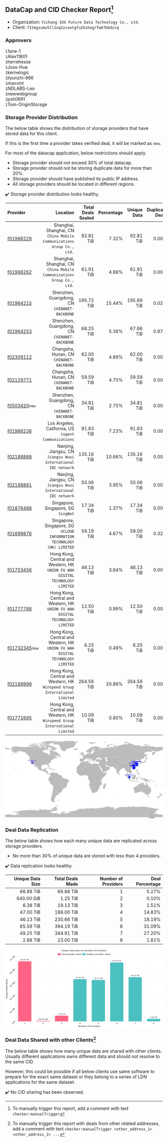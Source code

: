 ## DataCap and CID Checker Report[^1]
 - Organization: `Yichang SXX Future Data Technology Co., Ltd.`
 - Client: `f1tmgsuko5ll2xq2zcxetgfu2kshegrfw67bbdzcq`
### Approvers
`1`1ane-1<br/>`1`Alex11801<br/>`1`herrehesse<br/>`1`Joss-Hua<br/>`1`kernelogic<br/>`1`liyunzhi-666<br/>`1`maxvint<br/>`1`NDLABS-Leo<br/>`1`newwebgroup<br/>`2`psh0691<br/>`1`Tom-OriginStorage

### Storage Provider Distribution
The below table shows the distribution of storage providers that have stored data for this client.

If this is the first time a provider takes verified deal, it will be marked as `new`.

For most of the datacap application, below restrictions should apply.
 - Storage provider should not exceed 30% of total datacap.
 - Storage provider should not be storing duplicate data for more than 20%.
 - Storage provider should have published its public IP address.
 - All storage providers should be located in different regions.

✔️ Storage provider distribution looks healthy.

| Provider                                                    |                                                                         Location | Total Deals Sealed | Percentage | Unique Data | Duplicate Deals |
| :---------------------------------------------------------- | -------------------------------------------------------------------------------: | -----------------: | ---------: | ----------: | --------------: |
| [f01986229](https://filfox.info/en/address/f01986229)       |         Shanghai, Shanghai, CN<br/>`China Mobile Communications Group Co., Ltd.` |          92.81 TiB |      7.32% |   92.81 TiB |           0.00% |
| [f01986262](https://filfox.info/en/address/f01986262)       |         Shanghai, Shanghai, CN<br/>`China Mobile Communications Group Co., Ltd.` |          61.91 TiB |      4.88% |   61.91 TiB |           0.00% |
| [f01964215](https://filfox.info/en/address/f01964215)       |                                  Shenzhen, Guangdong, CN<br/>`CHINANET-BACKBONE` |         195.72 TiB |     15.44% |  195.69 TiB |           0.02% |
| [f01964253](https://filfox.info/en/address/f01964253)       |                                  Shenzhen, Guangdong, CN<br/>`CHINANET-BACKBONE` |          68.25 TiB |      5.38% |   67.66 TiB |           0.87% |
| [f02309112](https://filfox.info/en/address/f02309112)       |                                      Changsha, Hunan, CN<br/>`CHINANET-BACKBONE` |          62.00 TiB |      4.89% |   62.00 TiB |           0.00% |
| [f02129771](https://filfox.info/en/address/f02129771)       |                                      Changsha, Hunan, CN<br/>`CHINANET-BACKBONE` |          59.59 TiB |      4.70% |   59.59 TiB |           0.00% |
| [f0503420](https://filfox.info/en/address/f0503420)`new`    |                                  Shenzhen, Guangdong, CN<br/>`CHINANET-BACKBONE` |          34.81 TiB |      2.75% |   34.81 TiB |           0.00% |
| [f01986236](https://filfox.info/en/address/f01986236)       |                          Los Angeles, California, US<br/>`Cogent Communications` |          91.63 TiB |      7.23% |   91.63 TiB |           0.00% |
| [f02188888](https://filfox.info/en/address/f02188888)       |                Nanjing, Jiangsu, CN<br/>`Jiangsu Wuxi International IDC network` |         135.16 TiB |     10.66% |  135.16 TiB |           0.00% |
| [f02188881](https://filfox.info/en/address/f02188881)       |                Nanjing, Jiangsu, CN<br/>`Jiangsu Wuxi International IDC network` |          50.06 TiB |      3.95% |   50.06 TiB |           0.00% |
| [f01876488](https://filfox.info/en/address/f01876488)       |                                           Singapore, Singapore, SG<br/>`SingNet` |          17.34 TiB |      1.37% |   17.34 TiB |           0.00% |
| [f01699876](https://filfox.info/en/address/f01699876)       |        Singapore, Singapore, SG<br/>`UCLOUD INFORMATION TECHNOLOGY (HK) LIMITED` |          59.19 TiB |      4.67% |   59.00 TiB |           0.32% |
| [f01753456](https://filfox.info/en/address/f01753456)       | Hong Kong, Central and Western, HK<br/>`UNION FU WAH DIGITAL TECHNOLOGY LIMITED` |          46.13 TiB |      3.64% |   46.13 TiB |           0.00% |
| [f01777788](https://filfox.info/en/address/f01777788)       | Hong Kong, Central and Western, HK<br/>`UNION FU WAH DIGITAL TECHNOLOGY LIMITED` |          12.50 TiB |      0.99% |   12.50 TiB |           0.00% |
| [f01732345](https://filfox.info/en/address/f01732345)`new`  | Hong Kong, Central and Western, HK<br/>`UNION FU WAH DIGITAL TECHNOLOGY LIMITED` |           6.25 TiB |      0.49% |    6.25 TiB |           0.00% |
| [f02189999](https://filfox.info/en/address/f02189999)       |    Hong Kong, Central and Western, HK<br/>`Winspeed Group International Limited` |         264.56 TiB |     20.86% |  264.56 TiB |           0.00% |
| [f01771695](https://filfox.info/en/address/f01771695)       |    Hong Kong, Central and Western, HK<br/>`Winspeed Group International Limited` |          10.09 TiB |      0.80% |   10.09 TiB |           0.00% |

<img src="https://raw.githubusercontent.com/data-preservation-programs/filplus-checker-assets/main/filecoin-project/filecoin-plus-large-datasets/issues/1293/1691731826975.png"/>

### Deal Data Replication
The below table shows how each many unique data are replicated across storage providers.

- No more than 30% of unique data are stored with less than 4 providers.

✔️ Data replication looks healthy.

| Unique Data Size | Total Deals Made | Number of Providers | Deal Percentage |
| ---------------: | ---------------: | ------------------: | --------------: |
|        66.88 TiB |        66.88 TiB |                   1 |           5.27% |
|       640.00 GiB |         1.25 TiB |                   2 |           0.10% |
|         6.38 TiB |        19.13 TiB |                   3 |           1.51% |
|        47.00 TiB |       188.00 TiB |                   4 |          14.83% |
|        46.13 TiB |       230.66 TiB |                   5 |          18.19% |
|        65.59 TiB |       394.19 TiB |                   6 |          31.09% |
|        49.25 TiB |       344.91 TiB |                   7 |          27.20% |
|         2.88 TiB |        23.00 TiB |                   8 |           1.81% |

<img src="https://raw.githubusercontent.com/data-preservation-programs/filplus-checker-assets/main/filecoin-project/filecoin-plus-large-datasets/issues/1293/1691731827758.png"/>

### Deal Data Shared with other Clients[^3]
The below table shows how many unique data are shared with other clients.
Usually different applications owns different data and should not resolve to the same CID.

However, this could be possible if all below clients use same software to prepare for the exact same dataset or they belong to a series of LDN applications for the same dataset.

✔️ No CID sharing has been observed.

[^1]: To manually trigger this report, add a comment with text `checker:manualTrigger`

[^2]: Deals from those addresses are combined into this report as they are specified with `checker:manualTrigger`

[^3]: To manually trigger this report with deals from other related addresses, add a comment with text `checker:manualTrigger <other_address_1> <other_address_2> ...`
